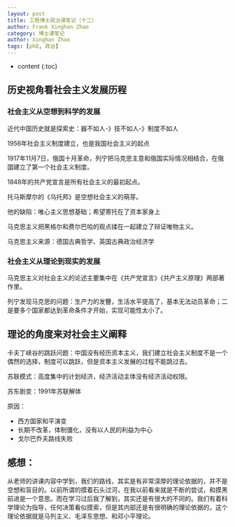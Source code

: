 ```yaml
---
layout: post
title: 工程博士政治课笔记（十二）
author: Frank Xinghan Zhao
category: 博士课笔记
author: Xinghan Zhao
tags: [phD, 政治]
---
```


* content
{:toc}





## 历史视角看社会主义发展历程

### 社会主义从空想到科学的发展

近代中国历史就是探索史：器不如人-》技不如人-》制度不如人

1956年社会主义制度建立，也是我国社会主义的起点

1917年11月7日，俄国十月革命，列宁把马克思主意和俄国实际情况相结合，在俄国建立了第一个社会主义制度。

1848年的共产党宣言是所有社会主义的最初起点。

托马斯摩尔的《乌托邦》是空想社会主义的萌芽。

他的缺陷：唯心主义思想基础；希望寄托在了资本家身上

马克思主义把黑格尔和费尔巴哈的观点揉在一起建立了辩证唯物主义。

马克思主义来源：德国古典哲学、英国古典政治经济学

### 社会主义从理论到现实的发展

马克思主义对社会主义的论述主要集中在《共产党宣言》《共产主义原理》两部著作里。

列宁发现马克思的问题：生产力的发簪，生活水平提高了，基本无法动员革命；二是要多个国家都达到革命条件才开始，实现可能性太小了。

## 理论的角度来对社会主义阐释

卡夫丁峡谷的跳跃问题：中国没有经历资本主义，我们建立社会主义制度不是一个偶然的选择，制度可以跳跃，但是资本主义发展的过程不能跳过去。

苏联模式：高度集中的计划经济，经济活动主体没有经济活动权限。

苏东剧变：1991年苏联解体

原因：

- 西方国家和平演变
- 长期不改革，体制僵化，没有以人民的利益为中心
- 戈尔巴乔夫路线失败


## 感想：

从老师的讲课内容中学到，我们的路线，其实是有非常深厚的理论依据的，并不是空想和盲目的。以前所谓的摸着石头过河，在我以前看来就是不断的尝试，和摸黑前进是一个意思。而在学习过后我了解到，其实还是有很大的不同的。我们有着科学理论为指导，任何决策看似摸索，但是其内部还是有很明确的理论依据的，这个理论依据就是马列主义、毛泽东思想、和邓小平理论。
